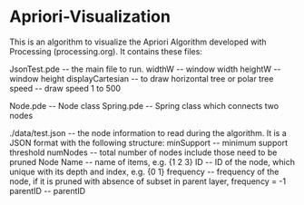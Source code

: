 # Apriori-Visualization 
This is an algorithm to visualize the Apriori Algorithm developed with Processing (processing.org). It contains these files:

JsonTest.pde -- the main file to run.
  widthW -- window width
  heightW -- window height
  displayCartesian -- to draw horizontal tree or polar tree
  speed -- draw speed 1 to 500
  
Node.pde -- Node class
Spring.pde -- Spring class which connects two nodes

./data/test.json -- the node information to read during the algorithm. It is a JSON format with the following structure:
  minSupport -- minimum support threshold
  numNodes -- total number of nodes include those need to be pruned
  Node
    Name -- name of items, e.g. {1 2 3}
    ID -- ID of the node, which unique with its depth and index, e.g. {0 1}
    frequency -- frequency of the node, if it is pruned with absence of subset in parent layer, frequency = -1
    parentID -- parentID
